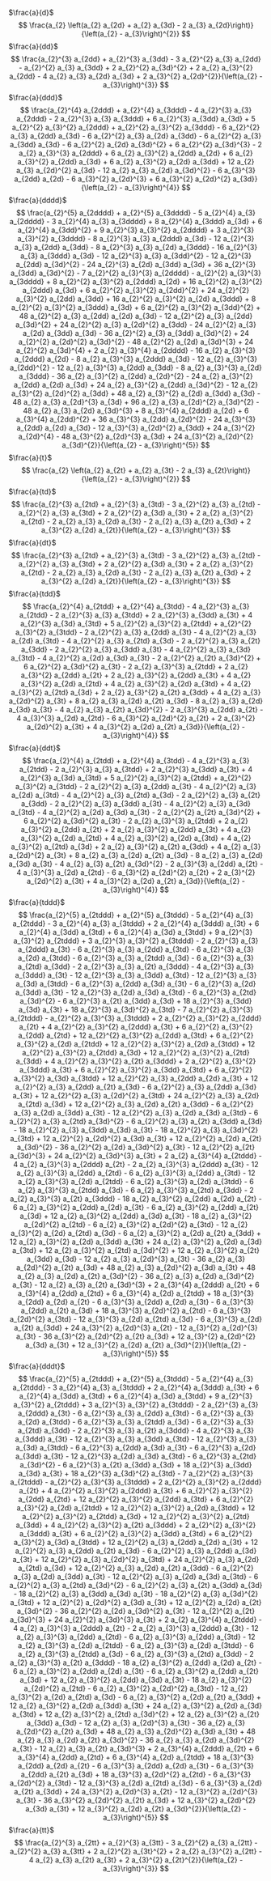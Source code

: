 $\frac{a}{d}$
$$ \frac{a_{2} \left(a_{2} a_{2d} + a_{2} a_{3d} - 2 a_{3} a_{2d}\right)}{\left(a_{2} - a_{3}\right)^{2}} $$
$\frac{a}{dd}$
$$ \frac{a_{2}^{3} a_{2dd} + a_{2}^{3} a_{3dd} - 3 a_{2}^{2} a_{3} a_{2dd} - a_{2}^{2} a_{3} a_{3dd} + 2 a_{2}^{2} a_{3d}^{2} + 2 a_{2} a_{3}^{2} a_{2dd} - 4 a_{2} a_{3} a_{2d} a_{3d} + 2 a_{3}^{2} a_{2d}^{2}}{\left(a_{2} - a_{3}\right)^{3}} $$
$\frac{a}{ddd}$
$$ \frac{a_{2}^{4} a_{2ddd} + a_{2}^{4} a_{3ddd} - 4 a_{2}^{3} a_{3} a_{2ddd} - 2 a_{2}^{3} a_{3} a_{3ddd} + 6 a_{2}^{3} a_{3dd} a_{3d} + 5 a_{2}^{2} a_{3}^{2} a_{2ddd} + a_{2}^{2} a_{3}^{2} a_{3ddd} - 6 a_{2}^{2} a_{3} a_{2dd} a_{3d} - 6 a_{2}^{2} a_{3} a_{2d} a_{3dd} - 6 a_{2}^{2} a_{3} a_{3dd} a_{3d} - 6 a_{2}^{2} a_{2d} a_{3d}^{2} + 6 a_{2}^{2} a_{3d}^{3} - 2 a_{2} a_{3}^{3} a_{2ddd} + 6 a_{2} a_{3}^{2} a_{2dd} a_{2d} + 6 a_{2} a_{3}^{2} a_{2dd} a_{3d} + 6 a_{2} a_{3}^{2} a_{2d} a_{3dd} + 12 a_{2} a_{3} a_{2d}^{2} a_{3d} - 12 a_{2} a_{3} a_{2d} a_{3d}^{2} - 6 a_{3}^{3} a_{2dd} a_{2d} - 6 a_{3}^{2} a_{2d}^{3} + 6 a_{3}^{2} a_{2d}^{2} a_{3d}}{\left(a_{2} - a_{3}\right)^{4}} $$
$\frac{a}{dddd}$
$$ \frac{a_{2}^{5} a_{2dddd} + a_{2}^{5} a_{3dddd} - 5 a_{2}^{4} a_{3} a_{2dddd} - 3 a_{2}^{4} a_{3} a_{3dddd} + 8 a_{2}^{4} a_{3ddd} a_{3d} + 6 a_{2}^{4} a_{3dd}^{2} + 9 a_{2}^{3} a_{3}^{2} a_{2dddd} + 3 a_{2}^{3} a_{3}^{2} a_{3dddd} - 8 a_{2}^{3} a_{3} a_{2ddd} a_{3d} - 12 a_{2}^{3} a_{3} a_{2dd} a_{3dd} - 8 a_{2}^{3} a_{3} a_{2d} a_{3ddd} - 16 a_{2}^{3} a_{3} a_{3ddd} a_{3d} - 12 a_{2}^{3} a_{3} a_{3dd}^{2} - 12 a_{2}^{3} a_{2dd} a_{3d}^{2} - 24 a_{2}^{3} a_{2d} a_{3dd} a_{3d} + 36 a_{2}^{3} a_{3dd} a_{3d}^{2} - 7 a_{2}^{2} a_{3}^{3} a_{2dddd} - a_{2}^{2} a_{3}^{3} a_{3dddd} + 8 a_{2}^{2} a_{3}^{2} a_{2ddd} a_{2d} + 16 a_{2}^{2} a_{3}^{2} a_{2ddd} a_{3d} + 6 a_{2}^{2} a_{3}^{2} a_{2dd}^{2} + 24 a_{2}^{2} a_{3}^{2} a_{2dd} a_{3dd} + 16 a_{2}^{2} a_{3}^{2} a_{2d} a_{3ddd} + 8 a_{2}^{2} a_{3}^{2} a_{3ddd} a_{3d} + 6 a_{2}^{2} a_{3}^{2} a_{3dd}^{2} + 48 a_{2}^{2} a_{3} a_{2dd} a_{2d} a_{3d} - 12 a_{2}^{2} a_{3} a_{2dd} a_{3d}^{2} + 24 a_{2}^{2} a_{3} a_{2d}^{2} a_{3dd} - 24 a_{2}^{2} a_{3} a_{2d} a_{3dd} a_{3d} - 36 a_{2}^{2} a_{3} a_{3dd} a_{3d}^{2} + 24 a_{2}^{2} a_{2d}^{2} a_{3d}^{2} - 48 a_{2}^{2} a_{2d} a_{3d}^{3} + 24 a_{2}^{2} a_{3d}^{4} + 2 a_{2} a_{3}^{4} a_{2dddd} - 16 a_{2} a_{3}^{3} a_{2ddd} a_{2d} - 8 a_{2} a_{3}^{3} a_{2ddd} a_{3d} - 12 a_{2} a_{3}^{3} a_{2dd}^{2} - 12 a_{2} a_{3}^{3} a_{2dd} a_{3dd} - 8 a_{2} a_{3}^{3} a_{2d} a_{3ddd} - 36 a_{2} a_{3}^{2} a_{2dd} a_{2d}^{2} - 24 a_{2} a_{3}^{2} a_{2dd} a_{2d} a_{3d} + 24 a_{2} a_{3}^{2} a_{2dd} a_{3d}^{2} - 12 a_{2} a_{3}^{2} a_{2d}^{2} a_{3dd} + 48 a_{2} a_{3}^{2} a_{2d} a_{3dd} a_{3d} - 48 a_{2} a_{3} a_{2d}^{3} a_{3d} + 96 a_{2} a_{3} a_{2d}^{2} a_{3d}^{2} - 48 a_{2} a_{3} a_{2d} a_{3d}^{3} + 8 a_{3}^{4} a_{2ddd} a_{2d} + 6 a_{3}^{4} a_{2dd}^{2} + 36 a_{3}^{3} a_{2dd} a_{2d}^{2} - 24 a_{3}^{3} a_{2dd} a_{2d} a_{3d} - 12 a_{3}^{3} a_{2d}^{2} a_{3dd} + 24 a_{3}^{2} a_{2d}^{4} - 48 a_{3}^{2} a_{2d}^{3} a_{3d} + 24 a_{3}^{2} a_{2d}^{2} a_{3d}^{2}}{\left(a_{2} - a_{3}\right)^{5}} $$
$\frac{a}{t}$
$$ \frac{a_{2} \left(a_{2} a_{2t} + a_{2} a_{3t} - 2 a_{3} a_{2t}\right)}{\left(a_{2} - a_{3}\right)^{2}} $$
$\frac{a}{td}$
$$ \frac{a_{2}^{3} a_{2td} + a_{2}^{3} a_{3td} - 3 a_{2}^{2} a_{3} a_{2td} - a_{2}^{2} a_{3} a_{3td} + 2 a_{2}^{2} a_{3d} a_{3t} + 2 a_{2} a_{3}^{2} a_{2td} - 2 a_{2} a_{3} a_{2d} a_{3t} - 2 a_{2} a_{3} a_{2t} a_{3d} + 2 a_{3}^{2} a_{2d} a_{2t}}{\left(a_{2} - a_{3}\right)^{3}} $$
$\frac{a}{dt}$
$$ \frac{a_{2}^{3} a_{2td} + a_{2}^{3} a_{3td} - 3 a_{2}^{2} a_{3} a_{2td} - a_{2}^{2} a_{3} a_{3td} + 2 a_{2}^{2} a_{3d} a_{3t} + 2 a_{2} a_{3}^{2} a_{2td} - 2 a_{2} a_{3} a_{2d} a_{3t} - 2 a_{2} a_{3} a_{2t} a_{3d} + 2 a_{3}^{2} a_{2d} a_{2t}}{\left(a_{2} - a_{3}\right)^{3}} $$
$\frac{a}{tdd}$
$$ \frac{a_{2}^{4} a_{2tdd} + a_{2}^{4} a_{3tdd} - 4 a_{2}^{3} a_{3} a_{2tdd} - 2 a_{2}^{3} a_{3} a_{3tdd} + 2 a_{2}^{3} a_{3dd} a_{3t} + 4 a_{2}^{3} a_{3d} a_{3td} + 5 a_{2}^{2} a_{3}^{2} a_{2tdd} + a_{2}^{2} a_{3}^{2} a_{3tdd} - 2 a_{2}^{2} a_{3} a_{2dd} a_{3t} - 4 a_{2}^{2} a_{3} a_{2d} a_{3td} - 4 a_{2}^{2} a_{3} a_{2td} a_{3d} - 2 a_{2}^{2} a_{3} a_{2t} a_{3dd} - 2 a_{2}^{2} a_{3} a_{3dd} a_{3t} - 4 a_{2}^{2} a_{3} a_{3d} a_{3td} - 4 a_{2}^{2} a_{2d} a_{3d} a_{3t} - 2 a_{2}^{2} a_{2t} a_{3d}^{2} + 6 a_{2}^{2} a_{3d}^{2} a_{3t} - 2 a_{2} a_{3}^{3} a_{2tdd} + 2 a_{2} a_{3}^{2} a_{2dd} a_{2t} + 2 a_{2} a_{3}^{2} a_{2dd} a_{3t} + 4 a_{2} a_{3}^{2} a_{2d} a_{2td} + 4 a_{2} a_{3}^{2} a_{2d} a_{3td} + 4 a_{2} a_{3}^{2} a_{2td} a_{3d} + 2 a_{2} a_{3}^{2} a_{2t} a_{3dd} + 4 a_{2} a_{3} a_{2d}^{2} a_{3t} + 8 a_{2} a_{3} a_{2d} a_{2t} a_{3d} - 8 a_{2} a_{3} a_{2d} a_{3d} a_{3t} - 4 a_{2} a_{3} a_{2t} a_{3d}^{2} - 2 a_{3}^{3} a_{2dd} a_{2t} - 4 a_{3}^{3} a_{2d} a_{2td} - 6 a_{3}^{2} a_{2d}^{2} a_{2t} + 2 a_{3}^{2} a_{2d}^{2} a_{3t} + 4 a_{3}^{2} a_{2d} a_{2t} a_{3d}}{\left(a_{2} - a_{3}\right)^{4}} $$
$\frac{a}{ddt}$
$$ \frac{a_{2}^{4} a_{2tdd} + a_{2}^{4} a_{3tdd} - 4 a_{2}^{3} a_{3} a_{2tdd} - 2 a_{2}^{3} a_{3} a_{3tdd} + 2 a_{2}^{3} a_{3dd} a_{3t} + 4 a_{2}^{3} a_{3d} a_{3td} + 5 a_{2}^{2} a_{3}^{2} a_{2tdd} + a_{2}^{2} a_{3}^{2} a_{3tdd} - 2 a_{2}^{2} a_{3} a_{2dd} a_{3t} - 4 a_{2}^{2} a_{3} a_{2d} a_{3td} - 4 a_{2}^{2} a_{3} a_{2td} a_{3d} - 2 a_{2}^{2} a_{3} a_{2t} a_{3dd} - 2 a_{2}^{2} a_{3} a_{3dd} a_{3t} - 4 a_{2}^{2} a_{3} a_{3d} a_{3td} - 4 a_{2}^{2} a_{2d} a_{3d} a_{3t} - 2 a_{2}^{2} a_{2t} a_{3d}^{2} + 6 a_{2}^{2} a_{3d}^{2} a_{3t} - 2 a_{2} a_{3}^{3} a_{2tdd} + 2 a_{2} a_{3}^{2} a_{2dd} a_{2t} + 2 a_{2} a_{3}^{2} a_{2dd} a_{3t} + 4 a_{2} a_{3}^{2} a_{2d} a_{2td} + 4 a_{2} a_{3}^{2} a_{2d} a_{3td} + 4 a_{2} a_{3}^{2} a_{2td} a_{3d} + 2 a_{2} a_{3}^{2} a_{2t} a_{3dd} + 4 a_{2} a_{3} a_{2d}^{2} a_{3t} + 8 a_{2} a_{3} a_{2d} a_{2t} a_{3d} - 8 a_{2} a_{3} a_{2d} a_{3d} a_{3t} - 4 a_{2} a_{3} a_{2t} a_{3d}^{2} - 2 a_{3}^{3} a_{2dd} a_{2t} - 4 a_{3}^{3} a_{2d} a_{2td} - 6 a_{3}^{2} a_{2d}^{2} a_{2t} + 2 a_{3}^{2} a_{2d}^{2} a_{3t} + 4 a_{3}^{2} a_{2d} a_{2t} a_{3d}}{\left(a_{2} - a_{3}\right)^{4}} $$
$\frac{a}{tddd}$
$$ \frac{a_{2}^{5} a_{2tddd} + a_{2}^{5} a_{3tddd} - 5 a_{2}^{4} a_{3} a_{2tddd} - 3 a_{2}^{4} a_{3} a_{3tddd} + 2 a_{2}^{4} a_{3ddd} a_{3t} + 6 a_{2}^{4} a_{3dd} a_{3td} + 6 a_{2}^{4} a_{3d} a_{3tdd} + 9 a_{2}^{3} a_{3}^{2} a_{2tddd} + 3 a_{2}^{3} a_{3}^{2} a_{3tddd} - 2 a_{2}^{3} a_{3} a_{2ddd} a_{3t} - 6 a_{2}^{3} a_{3} a_{2dd} a_{3td} - 6 a_{2}^{3} a_{3} a_{2d} a_{3tdd} - 6 a_{2}^{3} a_{3} a_{2tdd} a_{3d} - 6 a_{2}^{3} a_{3} a_{2td} a_{3dd} - 2 a_{2}^{3} a_{3} a_{2t} a_{3ddd} - 4 a_{2}^{3} a_{3} a_{3ddd} a_{3t} - 12 a_{2}^{3} a_{3} a_{3dd} a_{3td} - 12 a_{2}^{3} a_{3} a_{3d} a_{3tdd} - 6 a_{2}^{3} a_{2dd} a_{3d} a_{3t} - 6 a_{2}^{3} a_{2d} a_{3dd} a_{3t} - 12 a_{2}^{3} a_{2d} a_{3d} a_{3td} - 6 a_{2}^{3} a_{2td} a_{3d}^{2} - 6 a_{2}^{3} a_{2t} a_{3dd} a_{3d} + 18 a_{2}^{3} a_{3dd} a_{3d} a_{3t} + 18 a_{2}^{3} a_{3d}^{2} a_{3td} - 7 a_{2}^{2} a_{3}^{3} a_{2tddd} - a_{2}^{2} a_{3}^{3} a_{3tddd} + 2 a_{2}^{2} a_{3}^{2} a_{2ddd} a_{2t} + 4 a_{2}^{2} a_{3}^{2} a_{2ddd} a_{3t} + 6 a_{2}^{2} a_{3}^{2} a_{2dd} a_{2td} + 12 a_{2}^{2} a_{3}^{2} a_{2dd} a_{3td} + 6 a_{2}^{2} a_{3}^{2} a_{2d} a_{2tdd} + 12 a_{2}^{2} a_{3}^{2} a_{2d} a_{3tdd} + 12 a_{2}^{2} a_{3}^{2} a_{2tdd} a_{3d} + 12 a_{2}^{2} a_{3}^{2} a_{2td} a_{3dd} + 4 a_{2}^{2} a_{3}^{2} a_{2t} a_{3ddd} + 2 a_{2}^{2} a_{3}^{2} a_{3ddd} a_{3t} + 6 a_{2}^{2} a_{3}^{2} a_{3dd} a_{3td} + 6 a_{2}^{2} a_{3}^{2} a_{3d} a_{3tdd} + 12 a_{2}^{2} a_{3} a_{2dd} a_{2d} a_{3t} + 12 a_{2}^{2} a_{3} a_{2dd} a_{2t} a_{3d} - 6 a_{2}^{2} a_{3} a_{2dd} a_{3d} a_{3t} + 12 a_{2}^{2} a_{3} a_{2d}^{2} a_{3td} + 24 a_{2}^{2} a_{3} a_{2d} a_{2td} a_{3d} + 12 a_{2}^{2} a_{3} a_{2d} a_{2t} a_{3dd} - 6 a_{2}^{2} a_{3} a_{2d} a_{3dd} a_{3t} - 12 a_{2}^{2} a_{3} a_{2d} a_{3d} a_{3td} - 6 a_{2}^{2} a_{3} a_{2td} a_{3d}^{2} - 6 a_{2}^{2} a_{3} a_{2t} a_{3dd} a_{3d} - 18 a_{2}^{2} a_{3} a_{3dd} a_{3d} a_{3t} - 18 a_{2}^{2} a_{3} a_{3d}^{2} a_{3td} + 12 a_{2}^{2} a_{2d}^{2} a_{3d} a_{3t} + 12 a_{2}^{2} a_{2d} a_{2t} a_{3d}^{2} - 36 a_{2}^{2} a_{2d} a_{3d}^{2} a_{3t} - 12 a_{2}^{2} a_{2t} a_{3d}^{3} + 24 a_{2}^{2} a_{3d}^{3} a_{3t} + 2 a_{2} a_{3}^{4} a_{2tddd} - 4 a_{2} a_{3}^{3} a_{2ddd} a_{2t} - 2 a_{2} a_{3}^{3} a_{2ddd} a_{3t} - 12 a_{2} a_{3}^{3} a_{2dd} a_{2td} - 6 a_{2} a_{3}^{3} a_{2dd} a_{3td} - 12 a_{2} a_{3}^{3} a_{2d} a_{2tdd} - 6 a_{2} a_{3}^{3} a_{2d} a_{3tdd} - 6 a_{2} a_{3}^{3} a_{2tdd} a_{3d} - 6 a_{2} a_{3}^{3} a_{2td} a_{3dd} - 2 a_{2} a_{3}^{3} a_{2t} a_{3ddd} - 18 a_{2} a_{3}^{2} a_{2dd} a_{2d} a_{2t} - 6 a_{2} a_{3}^{2} a_{2dd} a_{2d} a_{3t} - 6 a_{2} a_{3}^{2} a_{2dd} a_{2t} a_{3d} + 12 a_{2} a_{3}^{2} a_{2dd} a_{3d} a_{3t} - 18 a_{2} a_{3}^{2} a_{2d}^{2} a_{2td} - 6 a_{2} a_{3}^{2} a_{2d}^{2} a_{3td} - 12 a_{2} a_{3}^{2} a_{2d} a_{2td} a_{3d} - 6 a_{2} a_{3}^{2} a_{2d} a_{2t} a_{3dd} + 12 a_{2} a_{3}^{2} a_{2d} a_{3dd} a_{3t} + 24 a_{2} a_{3}^{2} a_{2d} a_{3d} a_{3td} + 12 a_{2} a_{3}^{2} a_{2td} a_{3d}^{2} + 12 a_{2} a_{3}^{2} a_{2t} a_{3dd} a_{3d} - 12 a_{2} a_{3} a_{2d}^{3} a_{3t} - 36 a_{2} a_{3} a_{2d}^{2} a_{2t} a_{3d} + 48 a_{2} a_{3} a_{2d}^{2} a_{3d} a_{3t} + 48 a_{2} a_{3} a_{2d} a_{2t} a_{3d}^{2} - 36 a_{2} a_{3} a_{2d} a_{3d}^{2} a_{3t} - 12 a_{2} a_{3} a_{2t} a_{3d}^{3} + 2 a_{3}^{4} a_{2ddd} a_{2t} + 6 a_{3}^{4} a_{2dd} a_{2td} + 6 a_{3}^{4} a_{2d} a_{2tdd} + 18 a_{3}^{3} a_{2dd} a_{2d} a_{2t} - 6 a_{3}^{3} a_{2dd} a_{2d} a_{3t} - 6 a_{3}^{3} a_{2dd} a_{2t} a_{3d} + 18 a_{3}^{3} a_{2d}^{2} a_{2td} - 6 a_{3}^{3} a_{2d}^{2} a_{3td} - 12 a_{3}^{3} a_{2d} a_{2td} a_{3d} - 6 a_{3}^{3} a_{2d} a_{2t} a_{3dd} + 24 a_{3}^{2} a_{2d}^{3} a_{2t} - 12 a_{3}^{2} a_{2d}^{3} a_{3t} - 36 a_{3}^{2} a_{2d}^{2} a_{2t} a_{3d} + 12 a_{3}^{2} a_{2d}^{2} a_{3d} a_{3t} + 12 a_{3}^{2} a_{2d} a_{2t} a_{3d}^{2}}{\left(a_{2} - a_{3}\right)^{5}} $$
$\frac{a}{dddt}$
$$ \frac{a_{2}^{5} a_{2tddd} + a_{2}^{5} a_{3tddd} - 5 a_{2}^{4} a_{3} a_{2tddd} - 3 a_{2}^{4} a_{3} a_{3tddd} + 2 a_{2}^{4} a_{3ddd} a_{3t} + 6 a_{2}^{4} a_{3dd} a_{3td} + 6 a_{2}^{4} a_{3d} a_{3tdd} + 9 a_{2}^{3} a_{3}^{2} a_{2tddd} + 3 a_{2}^{3} a_{3}^{2} a_{3tddd} - 2 a_{2}^{3} a_{3} a_{2ddd} a_{3t} - 6 a_{2}^{3} a_{3} a_{2dd} a_{3td} - 6 a_{2}^{3} a_{3} a_{2d} a_{3tdd} - 6 a_{2}^{3} a_{3} a_{2tdd} a_{3d} - 6 a_{2}^{3} a_{3} a_{2td} a_{3dd} - 2 a_{2}^{3} a_{3} a_{2t} a_{3ddd} - 4 a_{2}^{3} a_{3} a_{3ddd} a_{3t} - 12 a_{2}^{3} a_{3} a_{3dd} a_{3td} - 12 a_{2}^{3} a_{3} a_{3d} a_{3tdd} - 6 a_{2}^{3} a_{2dd} a_{3d} a_{3t} - 6 a_{2}^{3} a_{2d} a_{3dd} a_{3t} - 12 a_{2}^{3} a_{2d} a_{3d} a_{3td} - 6 a_{2}^{3} a_{2td} a_{3d}^{2} - 6 a_{2}^{3} a_{2t} a_{3dd} a_{3d} + 18 a_{2}^{3} a_{3dd} a_{3d} a_{3t} + 18 a_{2}^{3} a_{3d}^{2} a_{3td} - 7 a_{2}^{2} a_{3}^{3} a_{2tddd} - a_{2}^{2} a_{3}^{3} a_{3tddd} + 2 a_{2}^{2} a_{3}^{2} a_{2ddd} a_{2t} + 4 a_{2}^{2} a_{3}^{2} a_{2ddd} a_{3t} + 6 a_{2}^{2} a_{3}^{2} a_{2dd} a_{2td} + 12 a_{2}^{2} a_{3}^{2} a_{2dd} a_{3td} + 6 a_{2}^{2} a_{3}^{2} a_{2d} a_{2tdd} + 12 a_{2}^{2} a_{3}^{2} a_{2d} a_{3tdd} + 12 a_{2}^{2} a_{3}^{2} a_{2tdd} a_{3d} + 12 a_{2}^{2} a_{3}^{2} a_{2td} a_{3dd} + 4 a_{2}^{2} a_{3}^{2} a_{2t} a_{3ddd} + 2 a_{2}^{2} a_{3}^{2} a_{3ddd} a_{3t} + 6 a_{2}^{2} a_{3}^{2} a_{3dd} a_{3td} + 6 a_{2}^{2} a_{3}^{2} a_{3d} a_{3tdd} + 12 a_{2}^{2} a_{3} a_{2dd} a_{2d} a_{3t} + 12 a_{2}^{2} a_{3} a_{2dd} a_{2t} a_{3d} - 6 a_{2}^{2} a_{3} a_{2dd} a_{3d} a_{3t} + 12 a_{2}^{2} a_{3} a_{2d}^{2} a_{3td} + 24 a_{2}^{2} a_{3} a_{2d} a_{2td} a_{3d} + 12 a_{2}^{2} a_{3} a_{2d} a_{2t} a_{3dd} - 6 a_{2}^{2} a_{3} a_{2d} a_{3dd} a_{3t} - 12 a_{2}^{2} a_{3} a_{2d} a_{3d} a_{3td} - 6 a_{2}^{2} a_{3} a_{2td} a_{3d}^{2} - 6 a_{2}^{2} a_{3} a_{2t} a_{3dd} a_{3d} - 18 a_{2}^{2} a_{3} a_{3dd} a_{3d} a_{3t} - 18 a_{2}^{2} a_{3} a_{3d}^{2} a_{3td} + 12 a_{2}^{2} a_{2d}^{2} a_{3d} a_{3t} + 12 a_{2}^{2} a_{2d} a_{2t} a_{3d}^{2} - 36 a_{2}^{2} a_{2d} a_{3d}^{2} a_{3t} - 12 a_{2}^{2} a_{2t} a_{3d}^{3} + 24 a_{2}^{2} a_{3d}^{3} a_{3t} + 2 a_{2} a_{3}^{4} a_{2tddd} - 4 a_{2} a_{3}^{3} a_{2ddd} a_{2t} - 2 a_{2} a_{3}^{3} a_{2ddd} a_{3t} - 12 a_{2} a_{3}^{3} a_{2dd} a_{2td} - 6 a_{2} a_{3}^{3} a_{2dd} a_{3td} - 12 a_{2} a_{3}^{3} a_{2d} a_{2tdd} - 6 a_{2} a_{3}^{3} a_{2d} a_{3tdd} - 6 a_{2} a_{3}^{3} a_{2tdd} a_{3d} - 6 a_{2} a_{3}^{3} a_{2td} a_{3dd} - 2 a_{2} a_{3}^{3} a_{2t} a_{3ddd} - 18 a_{2} a_{3}^{2} a_{2dd} a_{2d} a_{2t} - 6 a_{2} a_{3}^{2} a_{2dd} a_{2d} a_{3t} - 6 a_{2} a_{3}^{2} a_{2dd} a_{2t} a_{3d} + 12 a_{2} a_{3}^{2} a_{2dd} a_{3d} a_{3t} - 18 a_{2} a_{3}^{2} a_{2d}^{2} a_{2td} - 6 a_{2} a_{3}^{2} a_{2d}^{2} a_{3td} - 12 a_{2} a_{3}^{2} a_{2d} a_{2td} a_{3d} - 6 a_{2} a_{3}^{2} a_{2d} a_{2t} a_{3dd} + 12 a_{2} a_{3}^{2} a_{2d} a_{3dd} a_{3t} + 24 a_{2} a_{3}^{2} a_{2d} a_{3d} a_{3td} + 12 a_{2} a_{3}^{2} a_{2td} a_{3d}^{2} + 12 a_{2} a_{3}^{2} a_{2t} a_{3dd} a_{3d} - 12 a_{2} a_{3} a_{2d}^{3} a_{3t} - 36 a_{2} a_{3} a_{2d}^{2} a_{2t} a_{3d} + 48 a_{2} a_{3} a_{2d}^{2} a_{3d} a_{3t} + 48 a_{2} a_{3} a_{2d} a_{2t} a_{3d}^{2} - 36 a_{2} a_{3} a_{2d} a_{3d}^{2} a_{3t} - 12 a_{2} a_{3} a_{2t} a_{3d}^{3} + 2 a_{3}^{4} a_{2ddd} a_{2t} + 6 a_{3}^{4} a_{2dd} a_{2td} + 6 a_{3}^{4} a_{2d} a_{2tdd} + 18 a_{3}^{3} a_{2dd} a_{2d} a_{2t} - 6 a_{3}^{3} a_{2dd} a_{2d} a_{3t} - 6 a_{3}^{3} a_{2dd} a_{2t} a_{3d} + 18 a_{3}^{3} a_{2d}^{2} a_{2td} - 6 a_{3}^{3} a_{2d}^{2} a_{3td} - 12 a_{3}^{3} a_{2d} a_{2td} a_{3d} - 6 a_{3}^{3} a_{2d} a_{2t} a_{3dd} + 24 a_{3}^{2} a_{2d}^{3} a_{2t} - 12 a_{3}^{2} a_{2d}^{3} a_{3t} - 36 a_{3}^{2} a_{2d}^{2} a_{2t} a_{3d} + 12 a_{3}^{2} a_{2d}^{2} a_{3d} a_{3t} + 12 a_{3}^{2} a_{2d} a_{2t} a_{3d}^{2}}{\left(a_{2} - a_{3}\right)^{5}} $$
$\frac{a}{tt}$
$$ \frac{a_{2}^{3} a_{2tt} + a_{2}^{3} a_{3tt} - 3 a_{2}^{2} a_{3} a_{2tt} - a_{2}^{2} a_{3} a_{3tt} + 2 a_{2}^{2} a_{3t}^{2} + 2 a_{2} a_{3}^{2} a_{2tt} - 4 a_{2} a_{3} a_{2t} a_{3t} + 2 a_{3}^{2} a_{2t}^{2}}{\left(a_{2} - a_{3}\right)^{3}} $$
